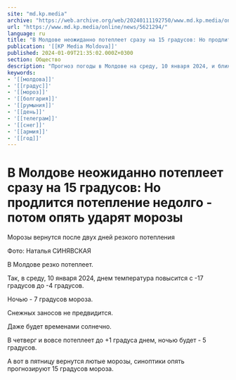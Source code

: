 ```yaml
---
site: "md.kp.media"
archive: "https://web.archive.org/web/20240111192750/www.md.kp.media/online/news/5621294/"
url: "https://www.md.kp.media/online/news/5621294/"
language: ru
title: "В Молдове неожиданно потеплеет сразу на 15 градусов: Но продлится потепление недолго - потом опять ударят морозы"
publication: '[[KP Media Moldova]]'
published: 2024-01-09T21:35:02.000Z+0300
section: Общество
description: "Прогноз погоды в Молдове на среду, 10 января 2024, и ближайшие дни"
keywords:
- '[[молдова]]'
- '[[градус]]'
- '[[мороз]]'
- '[[болгария]]'
- '[[румыния]]'
- '[[день]]'
- '[[телеграм]]'
- '[[снег]]'
- '[[армия]]'
- '[[год]]'
---
```


# В Молдове неожиданно потеплеет сразу на 15 градусов: Но продлится потепление недолго - потом опять ударят морозы

Морозы вернутся после двух дней резкого потепления

Фото: Наталья СИНЯВСКАЯ

В Молдове резко потеплеет.

Так, в среду, 10 января 2024, днем температура повысится с -17 градусов до -4 градусов.

Ночью - 7 градусов мороза.

Снежных заносов не предвидится.

Даже будет временами солнечно.

В четверг и вовсе потеплеет до +1 градуса днем, ночью будет - 5 градусов.

А вот в пятницу вернутся лютые морозы, синоптики опять прогнозируют 15 градусов мороза.
